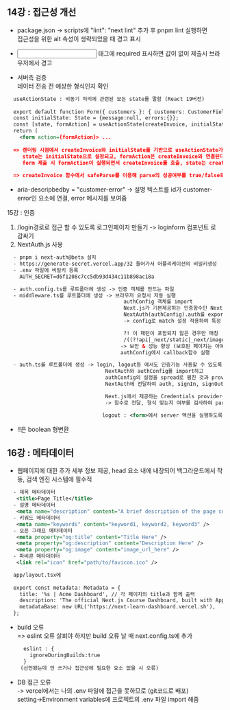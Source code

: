 ## 14강 : 접근성 개선

- package.json -> scripts에 "lint": "next lint" 추가 후 pnpm lint 실행하면<br> 
   접근성을 위한 alt 속성이 생략되었을 때 경고 표시

- <input> 태그에 required 표시하면 값이 없이 제출시 브라우저에서 경고

- 서버측 검증<br>
   데이터 전송 전 예상한 형식인지 확인
```xml
  useActionState : 비동기 처리에 관련된 모든 state를 말함 (React 19버전)
   
  export default function Form({ customers }: { customers: CustomerField[] }) {
  const initialState: State = {message:null, errors:{}};
  const [state, formAction] = useActionState(createInvoice, initialState);
  return (
    <form action={formAction}> ...
  
  => 렌더링 시점에서 createInvoice와 initialState를 기반으로 useActionState가 실행되면서 
     state는 initialState으로 설정되고, formAction은 createInvoice와 연결된다.
     form 제출 시 formAction이 실행되면서 createInvoice를 호출, state는 createInvoice의 실행 결과로 업데이트.
  
  => createInvoice 함수에서 safeParse를 이용해 parse의 성공여부를 true/false로 반환 받음

```  
   
- aria-descripbedby = "customer-error" -> 설명 텍스트를 id가 customer-error인 요소에 연결, error 메시지를 보여줌


15강 : 인증

1. /login경로로 접근 할 수 있도록 로그인페이지 만들기 -> loginform 컴포넌트 <Suspense>로 감싸기
2. NextAuth.js 사용
```xml
  - pnpm i next-auth@beta 설치
  - https://generate-secret.vercel.app/32 들어가서 어플리케이션의 비밀키생성
  - .env 파일에 비밀키 등록 
    AUTH_SECRET=d6f1208c7cc5db93d434c11b898ac18a

  - auth.config.ts를 루트폴더에 생성 -> 인증 객체를 만드는 파일
  - middleware.ts를 루트폴더에 생성 -> 브라우저 요청시 자동 실행
                                      authConfig 객체를 import
                                      Next.js가 기본제공하는 인증함수인 NextAuth.auth를 import
                                      NextAuth(authConfig).auth를 export하여 middleware로 감지하도록 함
                                      -> config로 match 설정 적용하여 특정 경로에서만 middleware 실행

                                      ?! 이 패턴이 포함되지 않은 경우만 매칭
                                      /((?!api|_next/static|_next/image|.*\\.png$).*))
                                     -> 보안 & 성능 향상 (보호된 페이지는 아예 렌더링되지 않음)
                                     authConfig에서 callback함수 실행 

  - auth.ts를 루트폴더에 생성 -> login, logout등 에서도 인증기능 사용할 수 있도록 만든 파일
                                NextAuth와 authConfig를 import하고 
                                authConfig의 설정을 spread로 펼친 것과 providers(로그인 인증 방법, Credentials는 자체 인증 방식) 
                                NextAuth에 전달하여 auth, signIn, signOut에 저장

                                Next.js에서 제공하는 Credentials provider는 로그인 폼 처리시 내부적으로 credentials를 생성
                                -> 함수로 전달, 형식 맞는지 여부를 검사하여 parsedCredentials에 저장

                               logout : <form>에서 server 액션을 실행하도록 지정 후 signOut 함수 실행
```

- !!은 boolean 형변환


## 16강 : 메타데이터

- 웹페이지에 대한 추가 세부 정보 제공, head 요소 내에 내장되어 백그라운드에서 작동, 검색 엔진 시스템에 필수적

```xml
  - 제목 메타데이터
   <title>Page Title</title>
  - 설명 메타데이터
   <meta name="description" content="A brief description of the page content." />
  - 키워드 메타데이터 
   <meta name="keywords" content="keyword1, keyword2, keyword3" />
  - 오픈 그래프 메타데이터 
   <meta property="og:title" content="Title Here" />
   <meta property="og:description" content="Description Here" />
   <meta property="og:image" content="image_url_here" />
  - 파비콘 메타데이터 
   <link rel="icon" href="path/to/favicon.ico" />
```

```xml
  app/layout.tsx에 
  
  export const metadata: Metadata = {
    title: '%s | Acme Dashboard', // 각 페이지의 title과 함께 출력
    description: 'The official Next.js Course Dashboard, built with App Router.',
    metadataBase: new URL('https://next-learn-dashboard.vercel.sh'),
  };
```

- build 오류 <br>
  => eslint 오류 살펴야 하지만 build 오류 날 때 next.config.ts에 추가
  ```xml
    eslint : {
      ignoreDuringBuilds:true
    }
   (선언됐는데 안 쓰거나 접근성에 필요한 요소 없을 시 오류)
  ```
  
- DB 접근 오류 <br>
  -> vercel에서는 나의 .env 파일에 접근을 못하므로 (git코드로 배포) <br>
     setting->Environment variables에 프로젝트의 .env 파일 import 해줌
